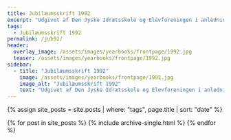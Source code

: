 ```yaml
---
title: Jubilæumsskrift 1992
excerpt: "Udgivet af Den Jyske Idrætsskole og Elevforeningen i anledning af Den Jyske Idrætsskoles 50 års jubilæum."
tags:
  - Jubilæumsskrift 1992
permalink: /jub92/
header:
  overlay_image: /assets/images/yearbooks/frontpage/1992.jpg
  teaser: /assets/images/yearbooks/frontpage/1992.jpg
sidebar:
  - title: "Jubilæumsskrift 1992"
    image: /assets/images/yearbooks/frontpage/1992.jpg
    image_alt: "Jubilæumsskrift 1992"
    text: "Udgivet af Den Jyske Idrætsskole og Elevforeningen i anledning af Den Jyske Idrætsskoles 50 års jubilæum."
---
```


{% assign site_posts = site.posts | where: "tags", page.title | sort: "date" %}

<div class="grid__wrapper">
  {% for post in site_posts %}
    {% include archive-single.html %}
  {% endfor %}
</div>
